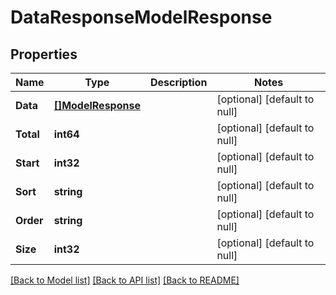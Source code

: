 # DataResponseModelResponse

## Properties
Name | Type | Description | Notes
------------ | ------------- | ------------- | -------------
**Data** | [**[]ModelResponse**](ModelResponse.md) |  | [optional] [default to null]
**Total** | **int64** |  | [optional] [default to null]
**Start** | **int32** |  | [optional] [default to null]
**Sort** | **string** |  | [optional] [default to null]
**Order** | **string** |  | [optional] [default to null]
**Size** | **int32** |  | [optional] [default to null]

[[Back to Model list]](../README.md#documentation-for-models) [[Back to API list]](../README.md#documentation-for-api-endpoints) [[Back to README]](../README.md)

